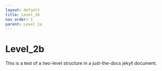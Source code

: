 ```yaml
---
layout: default
title: Level_2b
nav_order: 1
parent: Level_1a
---
```


# Level_2b

This is a test of a two-level structure in a just-the-docs jekyll document.